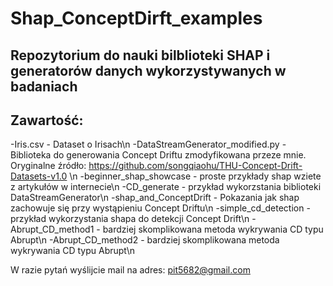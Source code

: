 # Shap_ConceptDirft_examples

## Repozytorium do nauki bilblioteki SHAP i generatorów danych wykorzystywanych w badaniach

## Zawartość:
-Iris.csv - Dataset o Irisach\n 
-DataStreamGenerator_modified.py - Biblioteka do generowania Concept Driftu zmodyfikowana przeze mnie. Oryginalne źródło: https://github.com/songqiaohu/THU-Concept-Drift-Datasets-v1.0 \n 
-beginner_shap_showcase - proste przykłady shap wziete z artykułów w internecie\n 
-CD_generate - przykład wykorzstania biblioteki DataStreamGenerator\n 
-shap_and_ConceptDrift - Pokazania jak shap zachowuje się przy wystąpieniu Concept Driftu\n 
-simple_cd_detection - przykład wykorzystania shapa do detekcji Concept Drift\n 
-Abrupt_CD_method1 - bardziej skomplikowana metoda wykrywania CD typu Abrupt\n 
-Abrupt_CD_method2 - bardziej skomplikowana metoda wykrywania CD typu Abrupt\n 


W razie pytań wyślijcie mail na adres: pit5682@gmail.com
